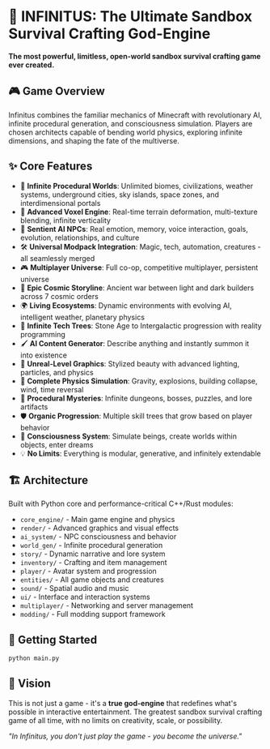 # 🌌 INFINITUS: The Ultimate Sandbox Survival Crafting God-Engine

**The most powerful, limitless, open-world sandbox survival crafting game ever created.**

## 🎮 Game Overview

Infinitus combines the familiar mechanics of Minecraft with revolutionary AI, infinite procedural generation, and consciousness simulation. Players are chosen architects capable of bending world physics, exploring infinite dimensions, and shaping the fate of the multiverse.

## ✨ Core Features

- 🔷 **Infinite Procedural Worlds**: Unlimited biomes, civilizations, weather systems, underground cities, sky islands, space zones, and interdimensional portals
- 🧱 **Advanced Voxel Engine**: Real-time terrain deformation, multi-texture blending, infinite verticality
- 🧠 **Sentient AI NPCs**: Real emotion, memory, voice interaction, goals, evolution, relationships, and culture
- 🛠️ **Universal Modpack Integration**: Magic, tech, automation, creatures - all seamlessly merged
- 🎮 **Multiplayer Universe**: Full co-op, competitive multiplayer, persistent universe
- 📖 **Epic Cosmic Storyline**: Ancient war between light and dark builders across 7 cosmic orders
- 🌍 **Living Ecosystems**: Dynamic environments with evolving AI, intelligent weather, planetary physics
- 🧬 **Infinite Tech Trees**: Stone Age to Intergalactic progression with reality programming
- 🖌️ **AI Content Generator**: Describe anything and instantly summon it into existence
- 🎨 **Unreal-Level Graphics**: Stylized beauty with advanced lighting, particles, and physics
- 🔮 **Complete Physics Simulation**: Gravity, explosions, building collapse, wind, time reversal
- 🧩 **Procedural Mysteries**: Infinite dungeons, bosses, puzzles, and lore artifacts
- 🛡️ **Organic Progression**: Multiple skill trees that grow based on player behavior
- 🤯 **Consciousness System**: Simulate beings, create worlds within objects, enter dreams
- 💡 **No Limits**: Everything is modular, generative, and infinitely extendable

## 🏗️ Architecture

Built with Python core and performance-critical C++/Rust modules:

- `core_engine/` - Main game engine and physics
- `render/` - Advanced graphics and visual effects
- `ai_system/` - NPC consciousness and behavior
- `world_gen/` - Infinite procedural generation
- `story/` - Dynamic narrative and lore system
- `inventory/` - Crafting and item management
- `player/` - Avatar system and progression
- `entities/` - All game objects and creatures
- `sound/` - Spatial audio and music
- `ui/` - Interface and interaction systems
- `multiplayer/` - Networking and server management
- `modding/` - Full modding support framework

## 🚀 Getting Started

```bash
python main.py
```

## 🎯 Vision

This is not just a game - it's a **true god-engine** that redefines what's possible in interactive entertainment. The greatest sandbox survival crafting game of all time, with no limits on creativity, scale, or possibility.

*"In Infinitus, you don't just play the game - you become the universe."*